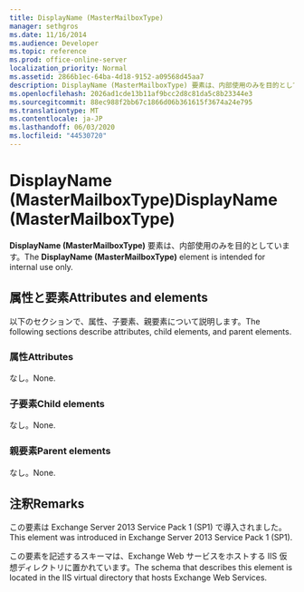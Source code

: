 ```yaml
---
title: DisplayName (MasterMailboxType)
manager: sethgros
ms.date: 11/16/2014
ms.audience: Developer
ms.topic: reference
ms.prod: office-online-server
localization_priority: Normal
ms.assetid: 2866b1ec-64ba-4d18-9152-a09568d45aa7
description: DisplayName (MasterMailboxType) 要素は、内部使用のみを目的としています。
ms.openlocfilehash: 2026ad1cde13b11af9bcc2d8c81da5c8b23344e3
ms.sourcegitcommit: 88ec988f2bb67c1866d06b361615f3674a24e795
ms.translationtype: MT
ms.contentlocale: ja-JP
ms.lasthandoff: 06/03/2020
ms.locfileid: "44530720"
---
```

# <a name="displayname-mastermailboxtype"></a><span data-ttu-id="78107-103">DisplayName (MasterMailboxType)</span><span class="sxs-lookup"><span data-stu-id="78107-103">DisplayName (MasterMailboxType)</span></span>

<span data-ttu-id="78107-104">**DisplayName (MasterMailboxType)** 要素は、内部使用のみを目的としています。</span><span class="sxs-lookup"><span data-stu-id="78107-104">The **DisplayName (MasterMailboxType)** element is intended for internal use only.</span></span> 

## <a name="attributes-and-elements"></a><span data-ttu-id="78107-105">属性と要素</span><span class="sxs-lookup"><span data-stu-id="78107-105">Attributes and elements</span></span>

<span data-ttu-id="78107-106">以下のセクションで、属性、子要素、親要素について説明します。</span><span class="sxs-lookup"><span data-stu-id="78107-106">The following sections describe attributes, child elements, and parent elements.</span></span>
  
### <a name="attributes"></a><span data-ttu-id="78107-107">属性</span><span class="sxs-lookup"><span data-stu-id="78107-107">Attributes</span></span>

<span data-ttu-id="78107-108">なし。</span><span class="sxs-lookup"><span data-stu-id="78107-108">None.</span></span>
  
### <a name="child-elements"></a><span data-ttu-id="78107-109">子要素</span><span class="sxs-lookup"><span data-stu-id="78107-109">Child elements</span></span>

<span data-ttu-id="78107-110">なし。</span><span class="sxs-lookup"><span data-stu-id="78107-110">None.</span></span>
  
### <a name="parent-elements"></a><span data-ttu-id="78107-111">親要素</span><span class="sxs-lookup"><span data-stu-id="78107-111">Parent elements</span></span>

<span data-ttu-id="78107-112">なし。</span><span class="sxs-lookup"><span data-stu-id="78107-112">None.</span></span>
  
## <a name="remarks"></a><span data-ttu-id="78107-113">注釈</span><span class="sxs-lookup"><span data-stu-id="78107-113">Remarks</span></span>

<span data-ttu-id="78107-114">この要素は Exchange Server 2013 Service Pack 1 (SP1) で導入されました。</span><span class="sxs-lookup"><span data-stu-id="78107-114">This element was introduced in Exchange Server 2013 Service Pack 1 (SP1).</span></span>
  
<span data-ttu-id="78107-115">この要素を記述するスキーマは、Exchange Web サービスをホストする IIS 仮想ディレクトリに置かれています。</span><span class="sxs-lookup"><span data-stu-id="78107-115">The schema that describes this element is located in the IIS virtual directory that hosts Exchange Web Services.</span></span>
  

